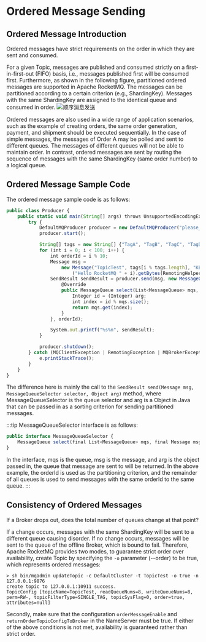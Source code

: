 # Ordered Message Sending

## Ordered Message Introduction
Ordered messages have strict requirements on the order in which they are sent and consumed. 

For a given Topic, messages are published and consumed strictly on a first-in-first-out (FIFO) basis, i.e., messages published first will be consumed first. Furthermore, as shown in the following figure, partitioned ordered messages are supported in Apache RocketMQ. The messages can be partitioned according to a certain criterion (e.g., ShardingKey). Messages with the same ShardingKey are assigned to the identical queue and consumed in order.
![顺序消息发送](../../picture/顺序消息发送.png)

Ordered messages are also used in a wide range of application scenarios, such as the example of creating orders, the same order generation, payment, and shipment should be executed sequentially. In the case of simple messages, the messages of Order A may be polled and sent to different queues. The messages of different queues will not be able to maintain order. In contrast, ordered messages are sent by routing the sequence of messages with the same ShardingKey (same order number) to a logical queue.

## Ordered Message Sample Code

The ordered message sample code is as follows:

```jsx {13}
public class Producer {
    public static void main(String[] args) throws UnsupportedEncodingException {
        try {
            DefaultMQProducer producer = new DefaultMQProducer("please_rename_unique_group_name");
            producer.start();

            String[] tags = new String[] {"TagA", "TagB", "TagC", "TagD", "TagE"};
            for (int i = 0; i < 100; i++) {
                int orderId = i % 10;
                Message msg =
                    new Message("TopicTest", tags[i % tags.length], "KEY" + i,
                        ("Hello RocketMQ " + i).getBytes(RemotingHelper.DEFAULT_CHARSET));
                SendResult sendResult = producer.send(msg, new MessageQueueSelector() {
                    @Override
                    public MessageQueue select(List<MessageQueue> mqs, Message msg, Object arg) {
                        Integer id = (Integer) arg;
                        int index = id % mqs.size();
                        return mqs.get(index);
                    }
                }, orderId);

                System.out.printf("%s%n", sendResult);
            }

            producer.shutdown();
        } catch (MQClientException | RemotingException | MQBrokerException | InterruptedException e) {
            e.printStackTrace();
        }
    }
}
```

The difference here is mainly the call to the ```SendResult send(Message msg, MessageQueueSelector selector, Object arg)``` method, where MessageQueueSelector is the queue selector and arg is a Object in Java that can be passed in as a sorting criterion for sending partitioned messages.

:::tip
MessageQueueSelector interface is as follows:

```jsx
public interface MessageQueueSelector {
    MessageQueue select(final List<MessageQueue> mqs, final Message msg, final Object arg);
}
```

In the interface, mqs is the queue, msg is the message, and arg is the object passed in, the queue that message are sent to will be returned. In the above example, the orderId is used as the partitioning criterion, and the remainder of all queues is used to send messages with the same orderId to the same queue.
:::


## Consistency of Ordered Messages

If a Broker drops out, does the total number of queues change at that point? 

If a change occurs, messages with the same ShardingKey will be sent to a different queue causing disorder. If no change occurs, messages will be sent to the queue of the offline Broker, which is bound to fail. Therefore, Apache RocketMQ provides two modes, to guarantee strict order over availability, create Topic by specifying the ```-o``` parameter (--order) to be true, which represents ordered messages:

```shell {1}
> sh bin/mqadmin updateTopic -c DefaultCluster -t TopicTest -o true -n 127.0.0.1:9876
create topic to 127.0.0.1:10911 success.
TopicConfig [topicName=TopicTest, readQueueNums=8, writeQueueNums=8, perm=RW-, topicFilterType=SINGLE_TAG, topicSysFlag=0, order=true, attributes=null]
```

Secondly, make sure that the configuration ```orderMessageEnable``` and ```returnOrderTopicConfigToBroker``` in the NameServer must be true. If either of the above conditions is not met, availability is guaranteed rather than strict order.
